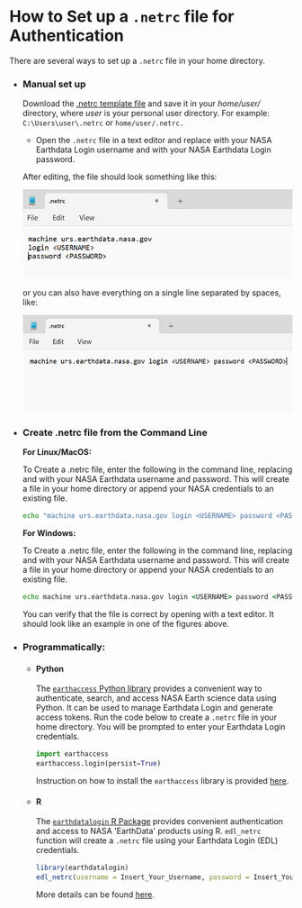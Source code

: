 # How to Set up a `.netrc` file for Authentication
There are several ways to set up a `.netrc` file in your home directory.

- ### Manual set up
    Download the [.netrc template file](https://github.com/nasa/LPDAAC-Data-Resources/tree/main/data/.netrc) and save it in your *home/user/* directory, where *user* is your personal user directory. For example: `C:\Users\user\.netrc` or `home/user/.netrc.`  
  - Open the `.netrc` file in a text editor and replace <USERNAME> with your NASA Earthdata Login username and <PASSWORD> with your NASA Earthdata Login password.
  
  After editing, the file should look something like this:
  
  ![Example .netrc 1](../img/example_netrc1.png)
  
  or you can also have everything on a single line separated by spaces, like:
  
  ![example .netrc 2](../img/example_netrc2.png)


- ### Create .netrc file from the Command Line
  
  **For Linux/MacOS:**
  
  To Create a .netrc file, enter the following in the command line, replacing <USERNAME> and <PASSWORD> with your NASA Earthdata username and password. This will create a file in your home directory or append your NASA credentials to an existing file.
  
  ```bash
  echo "machine urs.earthdata.nasa.gov login <USERNAME> password <PASSWORD>" >>~/.netrc
  ```
  
  **For Windows:**
  
  To Create a .netrc file, enter the following in the command line, replacing <USERNAME> and <PASSWORD> with your NASA Earthdata username and password. This will create a file in your home directory or append your NASA credentials to an existing file.
  
  ```cmd
  echo machine urs.earthdata.nasa.gov login <USERNAME> password <PASSWORD> >> %userprofile%\.netrc
  ```
  
  You can verify that the file is correct by opening with a text editor. It should look like an example in one of the figures above.

- ### Programmatically:
    - #### Python
        The [`earthaccess` Python library](https://earthaccess.readthedocs.io/en/latest/) provides a convenient way to authenticate, search, and access NASA Earth science data using Python. It can be used to manage Earthdata Login and generate access tokens.
        Run the code below to create a `.netrc` file in your home directory. You will be prompted to enter your Earthdata Login credentials.
        ```python
        import earthaccess
        earthaccess.login(persist=True)
        ``` 
        Instruction on how to install the `earthaccess` library is provided [here](https://earthaccess.readthedocs.io/en/latest/quick-start/).

    - #### R 
        The [`earthdatalogin` R Package](https://cran.r-project.org/web/packages/earthdatalogin/index.html) provides convenient authentication and access to NASA 'EarthData' products using R. `edl_netrc` function will create a `.netrc` file using your Earthdata Login (EDL) credentials. 
        ```r
        library(earthdatalogin)
        edl_netrc(username = Insert_Your_Username, password = Insert_Your_Password, netrc_path = '~/.netrc')
        ```
        More details can be found [here](https://github.com/boettiger-lab/earthdatalogin/blob/main/R/edl_netrc.R).

